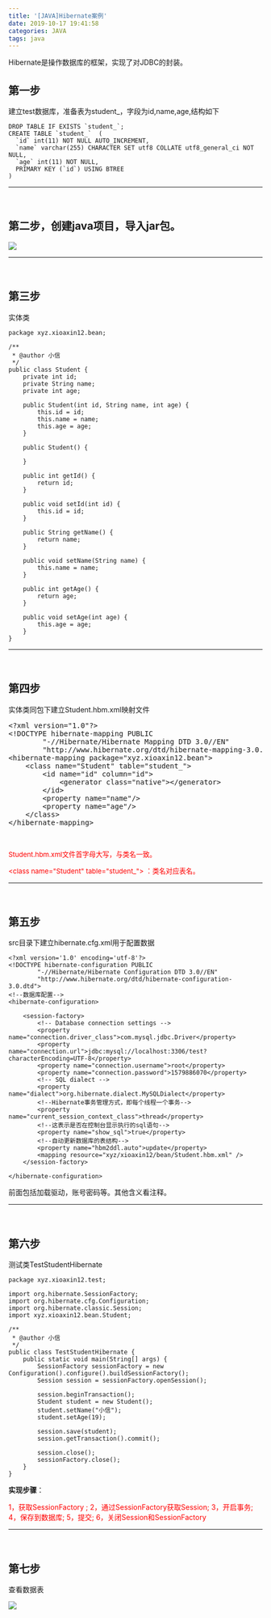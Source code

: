 ```yaml
---
title: '[JAVA]Hibernate案例'
date: 2019-10-17 19:41:58
categories: JAVA
tags: java
---
```


Hibernate是操作数据库的框架，实现了对JDBC的封装。

## 第一步

建立test数据库，准备表为student_，字段为id,name,age,结构如下
```
DROP TABLE IF EXISTS `student_`;
CREATE TABLE `student_`  (
  `id` int(11) NOT NULL AUTO_INCREMENT,
  `name` varchar(255) CHARACTER SET utf8 COLLATE utf8_general_ci NOT NULL,
  `age` int(11) NOT NULL,
  PRIMARY KEY (`id`) USING BTREE
)
```

* * *

&nbsp;

## 第二步，创建java项目，导入jar包。

[![](http://image.xiaoxinyes.club/2018-09-02_1.png)](http://image.xiaoxinyes.club/2018-09-02_1.png)

* * *

&nbsp;

## 第三步

实体类
```
package xyz.xioaxin12.bean;

/**
 * @author 小信
 */
public class Student {
    private int id;
    private String name;
    private int age;

    public Student(int id, String name, int age) {
        this.id = id;
        this.name = name;
        this.age = age;
    }

    public Student() {

    }

    public int getId() {
        return id;
    }

    public void setId(int id) {
        this.id = id;
    }

    public String getName() {
        return name;
    }

    public void setName(String name) {
        this.name = name;
    }

    public int getAge() {
        return age;
    }

    public void setAge(int age) {
        this.age = age;
    }
}
```

* * *

&nbsp;

## 第四步

实体类同包下建立Student.hbm.xml映射文件
<pre class="lang:default decode:true ">&lt;?xml version="1.0"?&gt;
&lt;!DOCTYPE hibernate-mapping PUBLIC
        "-//Hibernate/Hibernate Mapping DTD 3.0//EN"
        "http://www.hibernate.org/dtd/hibernate-mapping-3.0.dtd"&gt;
&lt;hibernate-mapping package="xyz.xioaxin12.bean"&gt;
    &lt;class name="Student" table="student_"&gt;
        &lt;id name="id" column="id"&gt;
            &lt;generator class="native"&gt;&lt;/generator&gt;
        &lt;/id&gt;
        &lt;property name="name"/&gt;
        &lt;property name="age"/&gt;
    &lt;/class&gt;
&lt;/hibernate-mapping&gt;</pre>
&nbsp;

<span style="font-size: 10pt; color: #ff0000;">Student.hbm.xml文件首字母大写，与类名一致。</span>

<span style="font-size: 10pt; color: #ff0000;">&lt;class name="Student" table="student_"&gt; ：类名对应表名。</span>

* * *

&nbsp;

## 第五步

src目录下建立hibernate.cfg.xml用于配置数据
```
<?xml version='1.0' encoding='utf-8'?>
<!DOCTYPE hibernate-configuration PUBLIC
        "-//Hibernate/Hibernate Configuration DTD 3.0//EN"
        "http://www.hibernate.org/dtd/hibernate-configuration-3.0.dtd">
<!--数据库配置-->
<hibernate-configuration>

    <session-factory>
        <!-- Database connection settings -->
        <property name="connection.driver_class">com.mysql.jdbc.Driver</property>
        <property name="connection.url">jdbc:mysql://localhost:3306/test?characterEncoding=UTF-8</property>
        <property name="connection.username">root</property>
        <property name="connection.password">1579886070</property>
        <!-- SQL dialect -->
        <property name="dialect">org.hibernate.dialect.MySQLDialect</property>
        <!--Hibernate事务管理方式，即每个线程一个事务-->
        <property name="current_session_context_class">thread</property>
        <!--这表示是否在控制台显示执行的sql语句-->
        <property name="show_sql">true</property>
        <!--自动更新数据库的表结构-->
        <property name="hbm2ddl.auto">update</property>
        <mapping resource="xyz/xioaxin12/bean/Student.hbm.xml" />
    </session-factory>

</hibernate-configuration>
```
前面包括加载驱动，账号密码等。其他含义看注释。

* * *

&nbsp;

## 第六步

测试类TestStudentHibernate
```
package xyz.xioaxin12.test;

import org.hibernate.SessionFactory;
import org.hibernate.cfg.Configuration;
import org.hibernate.classic.Session;
import xyz.xioaxin12.bean.Student;

/**
 * @author 小信
 */
public class TestStudentHibernate {
    public static void main(String[] args) {
        SessionFactory sessionFactory = new Configuration().configure().buildSessionFactory();
        Session session = sessionFactory.openSession();

        session.beginTransaction();
        Student student = new Student();
        student.setName("小信");
        student.setAge(19);

        session.save(student);
        session.getTransaction().commit();

        session.close();
        sessionFactory.close();
    }
}
```
**实现步骤**：

<span style="color: #ff0000;">1，获取SessionFactory ;</span>
<span style="color: #ff0000;">2，通过SessionFactory获取Session;</span>
<span style="color: #ff0000;">3，开启事务;</span>
<span style="color: #ff0000;">4，保存到数据库;</span>
<span style="color: #ff0000;">5，提交;</span>
<span style="color: #ff0000;">6，关闭Session和SessionFactory</span>

* * *

&nbsp;

## 第七步

查看数据表

[![](http://image.xiaoxinyes.club/2018-09-02_2.png)](http://image.xiaoxinyes.club/2018-09-02_2.png)
